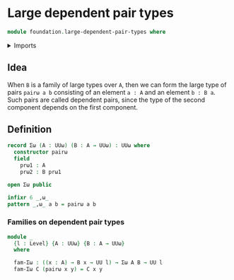 # Large dependent pair types

```agda
module foundation.large-dependent-pair-types where
```

<details><summary>Imports</summary>

```agda
open import foundation.universe-levels
```

</details>

## Idea

When `B` is a family of large types over `A`, then we can form the large type of
pairs `pairω a b` consisting of an element `a : A` and an element `b : B a`.
Such pairs are called dependent pairs, since the type of the second component
depends on the first component.

## Definition

```agda
record Σω (A : UUω) (B : A → UUω) : UUω where
  constructor pairω
  field
    prω1 : A
    prω2 : B prω1

open Σω public

infixr 6 _,ω_
pattern _,ω_ a b = pairω a b
```

### Families on dependent pair types

```agda
module _
  {l : Level} {A : UUω} {B : A → UUω}
  where

  fam-Σω : ((x : A) → B x → UU l) → Σω A B → UU l
  fam-Σω C (pairω x y) = C x y
```
